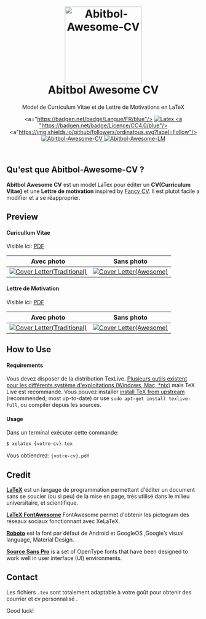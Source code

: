 <h1 align="center">
  <a href="https://github.com/ordinatous/Abitbol-Awesome-CV" title="Documentation Abitbol-Awesome-CV">
    <img alt="Abitbol-Awesome-CV" src="https://github.com/ordinatous/Abitbol-Awesome-CV/raw/master/profil-05.jpg" width="200px" height="200px" />
  </a>
  <br />
  Abitbol Awesome CV
</h1>

<p align="center">
  Model de Curriculum Vitae et de Lettre de Motivations en LaTeX
</p>

<div align="center">

  <a="https://badgen.net/badge/Langue/FR/blue"/>
  <a href="https://www.latex-project.org/">
    <img alt="Latex" src="https://img.shields.io/badge/Latex-OK-green.svg" />
  </a>
    <a href="https://badgen.net/badge/platforms/Linux,MacOS,Microsoft?=list1"/>
    <a "https://badgen.net/badge/Licence/CC4.0/blue"/>
    <a"https://img.shields.io/github/followers/ordinatous.svg?label=Follow"/>
  <a href="https://raw.githubusercontent.com/ordinatous/Awesome-CV/master/examples/Abitbol-Awesome-CV.pdf">
    <img alt="Abitbol-Awesome-CV" src="https://img.shields.io/badge/Abitbol-awesome-CV-pdf-green.svg" />
  </a>
  <a href="https://raw.githubusercontent.com/ordinatous/Awesome-CV/master/examples/Abitbol-Awesome-LM.pdf">
    <img alt="Abitbol-Awesome-LM" src="https://img.shields.io/badge/Abitbol-Awesome-LM-green.svg" />
  </a>
</div>

<br />

## Qu'est que Abitbol-Awesome-CV ?

**Abitbol Awesome CV** est un model LaTex pour éditer un **CV(Curriculum Vitae)** et une  **Lettre de motivation** inspired by [Fancy CV](https://www.sharelatex.com/templates/cv-or-resume/fancy-cv). Il est plutot facile a modifier et a se réapproprier.


## Preview

#### Curicullum Vitae

Visible ici: [PDF](https://raw.githubusercontent.com/ordinatous/Awesome-CV/master/examples/Abitbol-Awesome-CV.pdf)

| Avec photo | Sans photo |
|:---:|:---:|
| [![Cover Letter(Traditional)](https://raw.githubusercontent.com/ordinatous/Awesome-CV/master/examples/Abitbol-Awesome-CV.png)](https://raw.githubusercontent.com/ordinatous/Awesome-CV/master/examples/Abitbol-Awesome-CV.pdf)  | [![Cover Letter(Awesome)](https://raw.githubusercontent.com/ordinatous/Awesome-CV/master/examples/Abitbol-Awesome-CV.png)](https://raw.githubusercontent.com/ordinatous/Awesome-CV/master/examples/Abitbol-Awesome-CV-01.pdf) |

#### Lettre de Motivation

Visible ici: [PDF](https://raw.githubusercontent.com/ordinatous/Awesome-CV/master/examples/Abitbol-Awesome-LM.pdf)

| Avec photo | Sans photo |
|:---:|:---:|
| [![Cover Letter(Traditional)](https://raw.githubusercontent.com/ordinatous/Awesome-CV/master/examples/Abitbol-Awesome-LM.png)](https://raw.githubusercontent.com/ordinatous/Awesome-CV/master/examples/Abitbol-Awesome-LM.pdf)  | [![Cover Letter(Awesome)](https://raw.githubusercontent.com/ordinatous/Awesome-CV/master/examples/Abitbol-Awesome-LM.png)](https://raw.githubusercontent.com/ordinatous/Awesome-CV/master/examples/Abitbol-Awesome-LM-01.pdf) |




## How to Use

#### Requirements

Vous devez disposer de la distribution TexLive.  [Plusieurs outils existent pour les différents système d'exploitations (Windows, Mac, \*nix)](http://tex.stackexchange.com/q/55437) mais TeX Live est recommandé.
Vous pouvez installer  [install TeX from upstream](http://tex.stackexchange.com/q/1092) (recommended; most up-to-date) or use `sudo apt-get install texlive-full`, ou compiler depuis les sources.

#### Usage

Dans un terminal exécuter cette commande:

```bash
$ xelatex {votre-cv}.tex
```

Vous obtiendrez: ``{votre-cv}.pdf``


## Credit

[**LaTeX**](http://www.latex-project.org) est un langage de programmation permettant d'éditer un document sans se soucier (ou si peu) de la mise en page, très utilisé dans le milieu universitaire, et scientifique.

[**LaTeX FontAwesome**](https://github.com/furl/latex-fontawesome) FontAwesome permet d'obtenir les pictogram des réseaux sociaux fonctionnant avec XeLaTeX.

[**Roboto**](https://github.com/google/roboto) est la font par défaut de Android et GoogleOS ,Google’s visual language, Material Design.

[**Source Sans Pro**](https://github.com/adobe-fonts/source-sans-pro) is a set of OpenType fonts that have been designed to work well in user interface (UI) environments.


## Contact

Les fichiers `.tex` sont totalement adaptable à votre goût pour obtenir des courrier et cv personnalisé .


Good luck!
